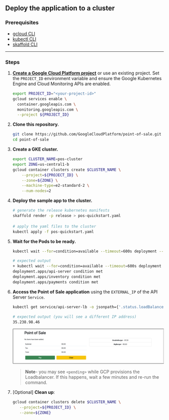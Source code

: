 ## Deploy the application to a cluster

### Prerequisites

- [gcloud CLI](https://cloud.google.com/sdk/docs/install)
- [kubectl CLI](https://kubernetes.io/docs/tasks/tools/)
- [skaffold CLI](https://skaffold.dev/docs/install/)

---

### Steps

1. **[Create a Google Cloud Platform project](https://cloud.google.com/resource-manager/docs/creating-managing-projects#creating_a_project)**
   or use an existing project. Set the `PROJECT_ID` environment variable and
   ensure the Google Kubernetes Engine and Cloud Monitoring APIs are enabled.

    ```bash
    export PROJECT_ID="<your-project-id>"
    gcloud services enable \
      container.googleapis.com \
      monitoring.googleapis.com \
      --project ${PROJECT_ID}
    ```
2. **Clone this repository.**
    ```bash
    git clone https://github.com/GoogleCloudPlatform/point-of-sale.git
    cd point-of-sale
    ```

3. **Create a GKE cluster.**
    ```bash
    export CLUSTER_NAME=pos-cluster
    export ZONE=us-central1-b
    gcloud container clusters create $CLUSTER_NAME \
        --project=${PROJECT_ID} \
        --zone=${ZONE} \
        --machine-type=e2-standard-2 \
        --num-nodes=2
    ```

4. **Deploy the sample app to the cluster.**
    ```bash
    # generate the release kubernetes manifests
    skaffold render -p release > pos-quickstart.yaml

    # apply the yaml files to the cluster
    kubectl apply -f pos-quickstart.yaml
    ```

5. **Wait for the Pods to be ready.**
    ```bash
    kubectl wait --for=condition=available --timeout=600s deployment --all
    ```

   ```bash
   # expected output
   + kubectl wait --for=condition=available --timeout=600s deployment --all
   deployment.apps/api-server condition met
   deployment.apps/inventory condition met
   deployment.apps/payments condition met
   ```

6. **Access the Point of Sale application** using the `EXTERNAL_IP` of the API
   Server `Service`.
   ```bash
   kubectl get service/api-server-lb -o jsonpath={'.status.loadBalancer.ingress[0].ip'}
   ```
   ```bash
   # expected output (you will see a different IP address)
   35.238.98.46
   ```
   <p align="center">
     <img src="images/pos.png">
   </p>

   > **Note**- you may see `<pending>` while GCP provisions the Loadbalancer. If
   this happens, wait a few minutes and re-run the command.

7. [Optional] **Clean up**:
   ```bash
   gcloud container clusters delete $CLUSTER_NAME \
      --project=${PROJECT_ID} \
      --zone=${ZONE}
   ```
